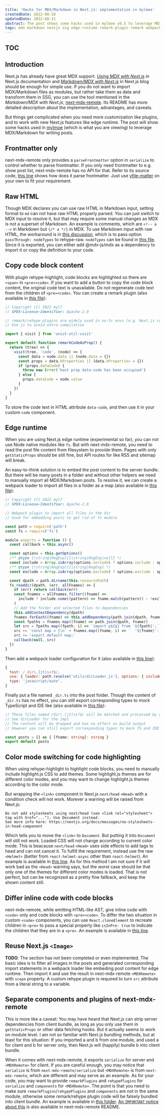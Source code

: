 ```yaml
---
title: 'Hacks for MDX/Markdown in Next.js: implementation in mylmoe'
createdDate: 2022-08-28
updatedDate: 2022-08-31
abstract: The post shows some hacks used in mylmoe v0.5 to leverage MDX/Markdown for writing posts with next-mdx-remote, including custom remark plugins and webpack loaders.
tags: mdx markdown nextjs ssg edge-runtime remark-plugin remark webpack-loader webpack mylmoe
---
```


<!-- Copyright (C) 2022 myl7 -->
<!-- SPDX-License-Identifier: CC-BY-SA-4.0 -->

## TOC

## Introduction

Next.js has already have great MDX support.
[_Using MDX with Next.js_](https://nextjs.org/docs/advanced-features/using-mdx) in Next.js documentation and [_Markdown/MDX with Next.js_](https://nextjs.org/blog/markdown) in Next.js blog should be enough for simple use.
If you do not want to import MDX/Markdown files as modules, but rather take them as data and transform them in SSG, you can use the tool mentioned in the _Markdown/MDX with Next.js_, [next-mdx-remote](https://github.com/hashicorp/next-mdx-remote).
Its README has more detailed description about the implementation, advantages, and caveats.

But things get complicated when you need more customization like plugins, and to work with new Next.js features like edge runtime.
The post will show some hacks used in [mylmoe](https://github.com/myl7/mylmoe) (which is what you are viewing) to leverage MDX/Markdown for writing posts.

## Frontmatter only

next-mdx-remote only provides a `parseFrontmatter` option in `serialize` to control whether to parse frontmatter.
If you only need frontmatter to e.g. show post list, next-mdx-remote has no API for that.
Refer to its source code, [this line](https://github.com/hashicorp/next-mdx-remote/blob/b3809656ea35fb18eb2fbcf7af2e3aaeaf0e09cf/src/serialize.ts#L47) shows how does it parse frontmatter.
Just use [vfile-matter](https://github.com/vfile/vfile-matter) on your own to fit your requirement.

## Raw HTML

Though MDX declares you can use raw HTML in Markdown input, setting format to `md` can not have raw HTML properly parsed.
You can just switch to MDX input to resolve it, but that may require some manual changes as MDX is not a superset of Markdown.
An example is comments, which are `<!-- a -->` in Markdown but `{/* a */}` in MDX.
To use Markdown input with raw HTML, the workaround is in [this discussion](https://github.com/orgs/mdx-js/discussions/2023#discussioncomment-2649772), which is to pass option `passThrough: nodeTypes` to rehype-raw.
`nodeTypes` can be found in [this file](https://github.com/mdx-js/mdx/blob/996771aeb5302cb9d081f38e23bd06411e6bc03e/packages/mdx/lib/node-types.js).
Since it is exported, you can either add @mdx-js/mdx as a dependency to import it or copy the definition to your code.

## Copy code block content

With plugin rehype-highlight, code blocks are highlighted so there are `<span>` in `<pre><code>`.
If you want to add a button to copy the code block content, the original code text is unavailable.
Do not regenerate code text from the children of `<pre><code>`.
You can create a remark plugin (also available in [this file](https://github.com/myl7/mylmoe/blob/42013f4f7aa60fc9581d6fbe4c116af0976dd938/utils/remarkCodeAsProp.js)):

```js
// Copyright (C) 2022 myl7
// SPDX-License-Identifier: Apache-2.0

// remark/rehype plugins are widely used in no-ts envs (e.g. Next.js config)
// Use js to avoid extra compilation

import { visit } from 'unist-util-visit'

export default function remarkCodeAsProp() {
  return (tree) => {
    visit(tree, 'code', (node) => {
      const data = node.data || (node.data = {})
      const props = data.hProperties || (data.hProperties = {})
      if (props.dataCode) {
        throw new Error('hast prop data-code has been occupied')
      } else {
        props.dataCode = node.value
      }
    })
  }
}
```

To store the code text in HTML attribute `data-code`, and then use it in your custom `code` component.

## Edge runtime

When you are using Next.js edge runtime (experimental so far), you can not use Node native modules like `fs`.
But with next-mdx-remote, you need to read the post file content from filesystem to provide them.
Pages with only `getStaticProps` should be still fine, but API routes for like RSS and sitemap will break.

An easy-to-think solution is to embed the post content to the server bundle.
But there will be many posts in a folder and without other helpers we need to manually import all MDX/Markdown posts.
To resolve it, we can create a webpack loader to import all files in a folder as a map (also available in [this file](https://github.com/myl7/mylmoe/blob/42013f4f7aa60fc9581d6fbe4c116af0976dd938/utils/dirLoader.js)):

```js
// Copyright (C) 2022 myl7
// SPDX-License-Identifier: Apache-2.0

// Webpack plugin to import all files in the dir
// Used for embedding posts to get rid of fs module

const path = require('path')
const fs = require('fs')

module.exports = function () {
  const callback = this.async()

  const options = this.getOptions()
  /** @type {(string|RegExp)[]|string|RegExp|null} */
  const include = Array.isArray(options.include) ? options.include : options.include ? [options.include] : null
  /** @type {(string|RegExp)[]|string|RegExp} */
  const exclude = Array.isArray(options.exclude) ? options.exclude : options.exclude ? [options.exclude] : []

  const dpath = path.dirname(this.resourcePath)
  fs.readdir(dpath, (err, allFnames) => {
    if (err) return callback(err)
    const fnames = allFnames.filter((fname) =>
      include ? include.some((pattern) => fname.match(pattern)) : !exclude.some((pattern) => fname.match(pattern))
    )
    // Add the folder and selected files to dependencies
    this.addContextDependency(dpath)
    fnames.forEach((fname) => this.addDependency(path.join(dpath, fname)))
    const fpaths = fnames.map((fname) => path.join(dpath, fname))
    let src = fpaths.map((fpath, i) => `import p${i} from '${fpath}';`).join('\n') + '\n'
    src += 'const map = {\n' + fnames.map((fname, i) => `  '${fname}': p${i},`).join('\n') + '\n};\n'
    src += 'export default map;'
    callback(null, src)
  })
}
```

Then add a webpack loader configuration for it (also available in [this line](https://github.com/myl7/mylmoe/blob/42013f4f7aa60fc9581d6fbe4c116af0976dd938/next.config.js#L82)):

```js
{
  test: /_dir\.[jt]sx?$/,
  use: { loader: path.resolve('utils/dirLoader.js'), options: { include: /\.mdx?$/ } },
  type: 'javascript/auto',
}
```

Finally put a file named `_dir.ts` into the post folder.
Though the content of `_dir.ts` has no effect, you can still export corresponding types to mock TypeScript and IDE like (also available in [this file](https://github.com/myl7/mylmoe/blob/42013f4f7aa60fc9581d6fbe4c116af0976dd938/posts/dir.ts)):

```ts
// These files named /dir\.[jt]sx?$/ will be matched and processed by dirLoader
// See dirLoader for the impl
// The content will be dropped and has no effect on build output
// However you can still export corresponding types to mock TS and IDE

const posts = {} as { [fname: string]: string }
export default posts
```

## Color mode switching for code highlighting

When using rehype-highlight to highlight code blocks, you need to manually include highlight.js CSS to add themes.
Some highlight.js themes are for different color modes, and you may want to change highlight.js themes according to the color mode.

But wrapping the `<link>` component in Next.js `next/head` `<Head>` with a condition check will not work.
Morever a warning will be raised from Next.js:

```
Do not add stylesheets using next/head (see <link rel="stylesheet"> tag with href="..."). Use Document instead.
See more info here: https://nextjs.org/docs/messages/no-stylesheets-in-head-component
```

Which tells you to move the `<link>` to `Document`.
But putting it into `Document` will still not work.
Loaded CSS will not change according to current color mode.
This is beacause `next/head` `<Head>` uses side effects to add tags to head and can not cancel it.
To fulfill the requirement, instead use the raw `<Helmet>` (better from `react-helmet-async` other than `react-helmet`).
An example is available in [this line](https://github.com/myl7/mylmoe/blob/42013f4f7aa60fc9581d6fbe4c116af0976dd938/pages/%5Bpath%5D.tsx#L39).
As for this method I am not sure if it will work bad as the `<Head>` warning says, but the worst case should be that only one of the themes for different color modes is loaded.
That is not perfect, but can be recognized as a pretty fine fallback, and keep the shown content still.

## Differ inline code with code blocks

next-mdx-remote, while emitting HTML-like AST, give inline code with `<code>` only and code blocks with `<pre><code>`.
To differ the two situation in custom `<code>` components, you can use `React.cloneElement` to recreate children in `<pre>` to pass a special property like `isInPre: true` to indicate the children that they are in a `<pre>`.
An example is available in [this line](https://github.com/myl7/mylmoe/blob/42013f4f7aa60fc9581d6fbe4c116af0976dd938/utils/mdx/components.tsx#L101).

## Reuse Next.js `<Image>`

**TODO**: The section has not been completed or even implemented.
The basic idea is to filter all images in the posts and generated corresponding import statements in a webpack loader like embeding post content for edge runtime.
Then import it and use the result in next-mdx-remote `<MDXRemote>` with `scope` property.
A custom rehype plugin is required to turn `src` attribute from a literal string to a variable.

## Separate components and plugins of next-mdx-remote

This is more like a caveat:
You may have heard that Next.js can strip server dependencies from client bundle, as long as you only use them in `getStaticProps` or other data fetching hooks.
But it actually seems to work on module level.
I am not so familiar with Next.js bundling methods, but at least for this situation:
If you imported a and b from one module, and used a for client and b for server only, then Next.js will (happily) bundle b into client bundle.

When it comes with next-mdx-remote, it exports `serialize` for server and `<MDXRemote>` for client.
If you are careful enough, you may notice that `serialize` is from `next-mdx-remote/serialize` but `<MDXRemote>` is from `next-mdx-remote`, which are different and may serve as an example.
As for your code, you may want to provide `remarkPlugins` and `rehypePlugins` for `serialize` and `components` for `<MDXRemote>`.
The point is that you need to make sure `remarkPlugins`/`rehypePlugins` and `components` are not in the same module, otherwise some remark/rehype plugin code will be falsely bundled into client bundle.
An example is available in [this folder](https://github.com/myl7/mylmoe/tree/42013f4f7aa60fc9581d6fbe4c116af0976dd938/utils/mdx).
[An `IMPORTANT` notice about this](https://github.com/hashicorp/next-mdx-remote#:~:text=IMPORTANT%3A%20Be%20very,filing%20an%20issue.) is also available in next-mdx-remote README.
